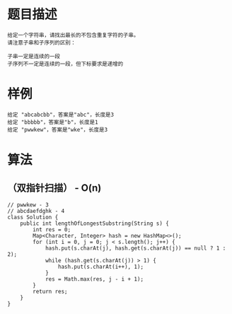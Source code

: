 # 题目描述
	给定一个字符串，请找出最长的不包含重复字符的子串。
	请注意子串和子序列的区别：

	子串一定是连续的一段
	子序列不一定是连续的一段，但下标要求是递增的

# 样例
	给定 "abcabcbb"，答案是"abc"，长度是3
	给定 "bbbbb"，答案是"b"，长度是1
	给定 "pwwkew"，答案是"wke"，长度是3
	
# 算法
## （双指针扫描） - O(n)
```
// pwwkew - 3
// abcdaefdghk - 4
class Solution {
	public int lengthOfLongestSubstring(String s) {
		int res = 0;
		Map<Character, Integer> hash = new HashMap<>();
		for (int i = 0, j = 0; j < s.length(); j++) {
			hash.put(s.charAt(j), hash.get(s.charAt(j)) == null ? 1 : 2);
			while (hash.get(s.charAt(j)) > 1) {
				hash.put(s.charAt(i++), 1);
			}
			res = Math.max(res, j - i + 1);
		}
		return res;
	}
}
```

